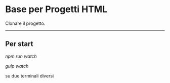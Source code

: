 ﻿# Base per Progetti HTML
 
 
Clonare il progetto.

------------------

## Per start

*npm run watch*

*gulp watch*

su due terminali diversi
